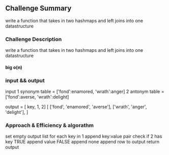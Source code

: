 ## Challenge Summary

write a function that takes in two hashmaps and left joins into one datastructure

### Challenge Description
write a function that takes in two hashmaps and left joins into one datastructure

#### big o(n)


### input && output 

input 1 synonym table = ['fond':enamored, 'wrath':anger] 2 antonym table = ['fond':averse, 'wrath':delight]

output = [ key, 1, 2] [ ['fond', 'enamored', 'averse'], ['wrath', 'anger', 'delight'], ]


### Approach & Efficiency & algorathm
set empty output list for each key in 1 append key:value pair check if 2 has key TRUE append value FALSE append none append row to output return output

